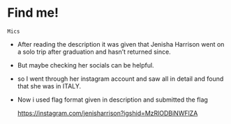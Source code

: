 # Find me!
`Mics`

- After reading the description it was given that Jenisha Harrison went on a solo trip after graduation and hasn’t returned since.
- But maybe checking her socials can be helpful.
- so I went through her instagram account and saw all in detail and found that she was in ITALY.
- Now i used flag format given in description and submitted the flag

  https://instagram.com/jenisharrison?igshid=MzRlODBiNWFlZA
